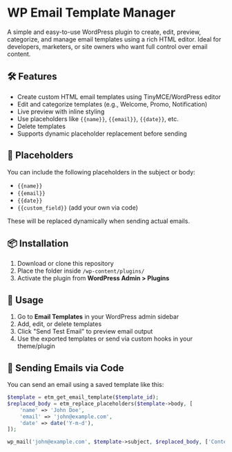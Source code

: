 # WP Email Template Manager

A simple and easy-to-use WordPress plugin to create, edit, preview, categorize, and manage email templates using a rich HTML editor. Ideal for developers, marketers, or site owners who want full control over email content.

## 🛠 Features

- Create custom HTML email templates using TinyMCE/WordPress editor
- Edit and categorize templates (e.g., Welcome, Promo, Notification)
- Live preview with inline styling
- Use placeholders like `{{name}}`, `{{email}}`, `{{date}}`, etc.
- Delete templates
- Supports dynamic placeholder replacement before sending

## 🔧 Placeholders

You can include the following placeholders in the subject or body:

- `{{name}}`
- `{{email}}`
- `{{date}}`
- `{{custom_field}}` (add your own via code)

These will be replaced dynamically when sending actual emails.

## 📦 Installation

1. Download or clone this repository
2. Place the folder inside `/wp-content/plugins/`
3. Activate the plugin from **WordPress Admin > Plugins**

## 🚀 Usage

1. Go to **Email Templates** in your WordPress admin sidebar
2. Add, edit, or delete templates
3. Click "Send Test Email" to preview email output
4. Use the exported templates or send via custom hooks in your theme/plugin

## 🧪 Sending Emails via Code

You can send an email using a saved template like this:

```php
$template = etm_get_email_template($template_id);
$replaced_body = etm_replace_placeholders($template->body, [
    'name' => 'John Doe',
    'email' => 'john@example.com',
    'date' => date('Y-m-d'),
]);

wp_mail('john@example.com', $template->subject, $replaced_body, ['Content-Type: text/html']);
